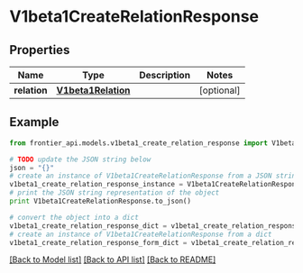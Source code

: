 # V1beta1CreateRelationResponse


## Properties
Name | Type | Description | Notes
------------ | ------------- | ------------- | -------------
**relation** | [**V1beta1Relation**](V1beta1Relation.md) |  | [optional] 

## Example

```python
from frontier_api.models.v1beta1_create_relation_response import V1beta1CreateRelationResponse

# TODO update the JSON string below
json = "{}"
# create an instance of V1beta1CreateRelationResponse from a JSON string
v1beta1_create_relation_response_instance = V1beta1CreateRelationResponse.from_json(json)
# print the JSON string representation of the object
print V1beta1CreateRelationResponse.to_json()

# convert the object into a dict
v1beta1_create_relation_response_dict = v1beta1_create_relation_response_instance.to_dict()
# create an instance of V1beta1CreateRelationResponse from a dict
v1beta1_create_relation_response_form_dict = v1beta1_create_relation_response.from_dict(v1beta1_create_relation_response_dict)
```
[[Back to Model list]](../README.md#documentation-for-models) [[Back to API list]](../README.md#documentation-for-api-endpoints) [[Back to README]](../README.md)



